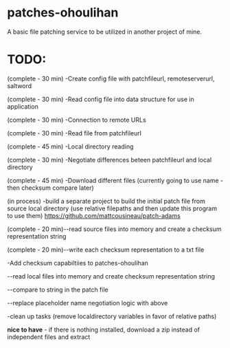 # patches-ohoulihan
A basic file patching service to be utilized in another project of mine.


# TODO:
(complete - 30 min) -Create config file with patchfileurl, remoteserverurl, saltword

(complete - 30 min) -Read config file into data structure for use in application

(complete - 30 min) -Connection to remote URLs

(complete - 30 min) -Read file from patchfileurl

(complete - 45 min) -Local directory reading

(complete - 30 min) -Negotiate differences beteen patchfileurl and local directory 

(complete - 45 min) -Download different files  (currently going to use name -then checksum compare later) 

(in process) -build a separate project to build the initial patch file from source local directory  (use relative filepaths and then update this program to use them)
https://github.com/mattcousineau/patch-adams

(complete - 20 min)--read source files into memory and create a checksum representation string

(complete - 20 min)--write each checksum representation to a txt file


-Add checksum capabiltiies to patches-ohoulihan

--read local files into memory and create checksum representation string

--compare to string in the patch file

--replace placeholder name negotiation logic with above

-clean up tasks (remove localdirectory variables in favor of relative paths)

**nice to have** - if there is nothing installed, download a zip instead of independent files and extract

